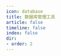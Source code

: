 ```yaml
---
icon: database
title: 数据库管理工具
article: false
timeline: false
index: false
dir: 
- order: 2
---
```


<Catalog />
